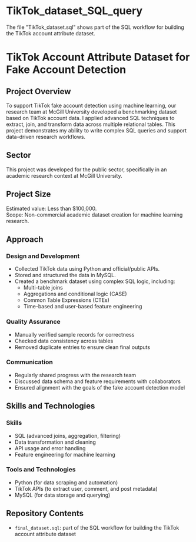 # TikTok_dataset_SQL_query
The file "TikTok_dataset.sql" shows part of the SQL workflow for building the TikTok account attribute dataset.
# TikTok Account Attribute Dataset for Fake Account Detection

## Project Overview

To support TikTok fake account detection using machine learning, our research team at McGill University developed a benchmarking dataset based on TikTok account data. I applied advanced SQL techniques to extract, join, and transform data across multiple relational tables. This project demonstrates my ability to write complex SQL queries and support data-driven research workflows.

## Sector

This project was developed for the public sector, specifically in an academic research context at McGill University.

## Project Size

Estimated value: Less than $100,000.  
Scope: Non-commercial academic dataset creation for machine learning research.

## Approach

### Design and Development

- Collected TikTok data using Python and official/public APIs.
- Stored and structured the data in MySQL.
- Created a benchmark dataset using complex SQL logic, including:
  - Multi-table joins
  - Aggregations and conditional logic (CASE)
  - Common Table Expressions (CTEs)
  - Time-based and user-based feature engineering

### Quality Assurance

- Manually verified sample records for correctness
- Checked data consistency across tables
- Removed duplicate entries to ensure clean final outputs

### Communication

- Regularly shared progress with the research team
- Discussed data schema and feature requirements with collaborators
- Ensured alignment with the goals of the fake account detection model

## Skills and Technologies

### Skills

- SQL (advanced joins, aggregation, filtering)
- Data transformation and cleaning
- API usage and error handling
- Feature engineering for machine learning

### Tools and Technologies

- Python (for data scraping and automation)
- TikTok APIs (to extract user, comment, and post metadata)
- MySQL (for data storage and querying)

## Repository Contents

- `final_dataset.sql`: part of the SQL workflow for building the TikTok account attribute dataset
